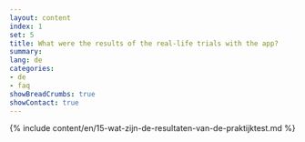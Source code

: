```yaml
---
layout: content
index: 1
set: 5 
title: What were the results of the real-life trials with the app?
summary: 
lang: de
categories:
- de
- faq
showBreadCrumbs: true
showContact: true
---
```

{% include content/en/15-wat-zijn-de-resultaten-van-de-praktijktest.md %}
